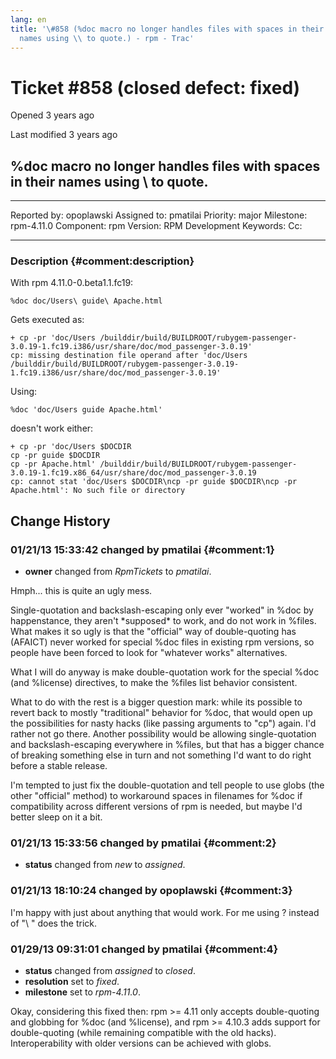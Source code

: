 ```yaml
---
lang: en
title: '\#858 (%doc macro no longer handles files with spaces in their
  names using \\ to quote.) - rpm - Trac'
---
```


Ticket \#858 (closed defect: fixed)
===================================

Opened 3 years ago

Last modified 3 years ago

%doc macro no longer handles files with spaces in their names using \\ to quote.
--------------------------------------------------------------------------------

  -------------- ------------ -------------- -----------------
  Reported by:   opoplawski   Assigned to:   pmatilai
  Priority:      major        Milestone:     rpm-4.11.0
  Component:     rpm          Version:       RPM Development
  Keywords:                   Cc:            
                                             
  -------------- ------------ -------------- -----------------

### Description {#comment:description}

With rpm 4.11.0-0.beta1.1.fc19:

    %doc doc/Users\ guide\ Apache.html

Gets executed as:

    + cp -pr 'doc/Users /builddir/build/BUILDROOT/rubygem-passenger-3.0.19-1.fc19.i386/usr/share/doc/mod_passenger-3.0.19'
    cp: missing destination file operand after 'doc/Users /builddir/build/BUILDROOT/rubygem-passenger-3.0.19-1.fc19.i386/usr/share/doc/mod_passenger-3.0.19'

Using:

    %doc 'doc/Users guide Apache.html'

doesn\'t work either:

    + cp -pr 'doc/Users $DOCDIR
    cp -pr guide $DOCDIR
    cp -pr Apache.html' /builddir/build/BUILDROOT/rubygem-passenger-3.0.19-1.fc19.x86_64/usr/share/doc/mod_passenger-3.0.19
    cp: cannot stat 'doc/Users $DOCDIR\ncp -pr guide $DOCDIR\ncp -pr Apache.html': No such file or directory

Change History
--------------

### 01/21/13 15:33:42 changed by pmatilai {#comment:1}

-   **owner** changed from *RpmTickets* to *pmatilai*.

Hmph\... this is quite an ugly mess.

Single-quotation and backslash-escaping only ever \"worked\" in %doc by
happenstance, they aren\'t \*supposed\* to work, and do not work in
%files. What makes it so ugly is that the \"official\" way of
double-quoting has (AFAICT) never worked for special %doc files in
existing rpm versions, so people have been forced to look for \"whatever
works\" alternatives.

What I will do anyway is make double-quotation work for the special %doc
(and %license) directives, to make the %files list behavior consistent.

What to do with the rest is a bigger question mark: while its possible
to revert back to mostly \"traditional\" behavior for %doc, that would
open up the possibilities for nasty hacks (like passing arguments to
\"cp\") again. I\'d rather not go there. Another possibility would be
allowing single-quotation and backslash-escaping everywhere in %files,
but that has a bigger chance of breaking something else in turn and not
something I\'d want to do right before a stable release.

I\'m tempted to just fix the double-quotation and tell people to use
globs (the other \"official\" method) to workaround spaces in filenames
for %doc if compatibility across different versions of rpm is needed,
but maybe I\'d better sleep on it a bit.

### 01/21/13 15:33:56 changed by pmatilai {#comment:2}

-   **status** changed from *new* to *assigned*.

### 01/21/13 18:10:24 changed by opoplawski {#comment:3}

I\'m happy with just about anything that would work. For me using ?
instead of \"\\ \" does the trick.

### 01/29/13 09:31:01 changed by pmatilai {#comment:4}

-   **status** changed from *assigned* to *closed*.
-   **resolution** set to *fixed*.
-   **milestone** set to *rpm-4.11.0*.

Okay, considering this fixed then: rpm \>= 4.11 only accepts
double-quoting and globbing for %doc (and %license), and rpm \>= 4.10.3
adds support for double-quoting (while remaining compatible with the old
hacks). Interoperability with older versions can be achieved with globs.

